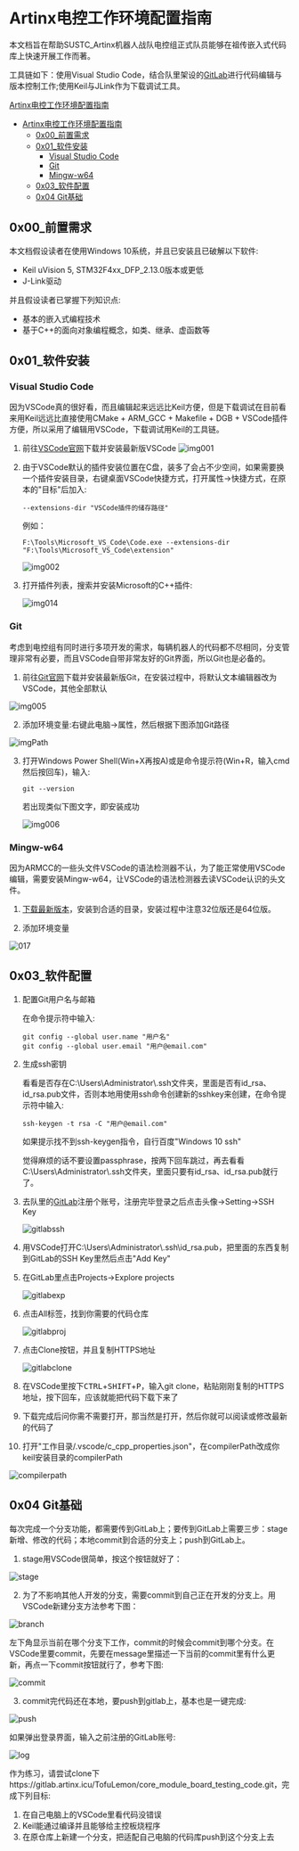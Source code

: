# Artinx电控工作环境配置指南

本文档旨在帮助SUSTC_Artinx机器人战队电控组正式队员能够在祖传嵌入式代码库上快速开展工作而著。

工具链如下：使用Visual Studio Code，结合队里架设的[GitLab](https://gitlab.artinx.icu/)进行代码编辑与版本控制工作;使用Keil与JLink作为下载调试工具。

[Artinx电控工作环境配置指南](#Artinx电控工作环境配置指南)
- [Artinx电控工作环境配置指南](#artinx%e7%94%b5%e6%8e%a7%e5%b7%a5%e4%bd%9c%e7%8e%af%e5%a2%83%e9%85%8d%e7%bd%ae%e6%8c%87%e5%8d%97)
  - [0x00_前置需求](#0x00%e5%89%8d%e7%bd%ae%e9%9c%80%e6%b1%82)
  - [0x01_软件安装](#0x01%e8%bd%af%e4%bb%b6%e5%ae%89%e8%a3%85)
    - [Visual Studio Code](#visual-studio-code)
    - [Git](#git)
    - [Mingw-w64](#mingw-w64)
  - [0x03_软件配置](#0x03%e8%bd%af%e4%bb%b6%e9%85%8d%e7%bd%ae)
  - [0x04 Git基础](#0x04-git%e5%9f%ba%e7%a1%80)

## 0x00_前置需求

本文档假设读者在使用Windows 10系统，并且已安装且已破解以下软件:

- Keil  uVision 5, STM32F4xx_DFP_2.13.0版本或更低
- J-Link驱动

并且假设读者已掌握下列知识点:

- 基本的嵌入式编程技术
- 基于C++的面向对象编程概念，如类、继承、虚函数等

## 0x01_软件安装

### Visual Studio Code

因为VSCode真的很好看，而且编辑起来远远比Keil方便，但是下载调试在目前看来用Keil远远比直接使用CMake + ARM_GCC + Makefile + DGB + VSCode插件方便，所以采用了编辑用VSCode，下载调试用Keil的工具链。

  1. 前往[VSCode官网](https://code.visualstudio.com/)下载并安装最新版VSCode
	![img001](./img/001_vscode_download.png)

  2. 由于VSCode默认的插件安装位置在C盘，装多了会占不少空间，如果需要换一个插件安装目录，右键桌面VSCode快捷方式，打开属性->快捷方式，在原本的"目标"后加入:
		```
		--extensions-dir "VSCode插件的储存路径"
		```
		
		例如：
		```
		F:\Tools\Microsoft_VS_Code\Code.exe --extensions-dir "F:\Tools\Microsoft_VS_Code\extension"
		```

		![img002](./img/002_vscode_ext_path.png)
	
  3. 打开插件列表，搜索并安装Microsoft的C++插件:

		![img014](img/014_extension.png)

### Git

考虑到电控组有同时进行多项开发的需求，每辆机器人的代码都不尽相同，分支管理非常有必要，而且VSCode自带非常友好的Git界面，所以Git也是必备的。

  1. 前往[Git官网](https://git-scm.com/)下载并安装最新版Git，在安装过程中，将默认文本编辑器改为VSCode，其他全部默认
	
   ![img005](./img/005_git_default_editor.png)

  2. 添加环境变量:右键此电脑->属性，然后根据下图添加Git路径
   
   ![imgPath](img/011_path.png)
   
  
  3. 打开Windows Power Shell(Win+X再按A)或是命令提示符(Win+R，输入cmd然后按回车)，输入:
		``` 
		git --version
		```
     若出现类似下图文字，即安装成功
	 
	 ![img006](img/006_git_ver.png)

### Mingw-w64

因为ARMCC的一些头文件VSCode的语法检测器不认，为了能正常使用VSCode编辑，需要安装Mingw-w64，让VSCode的语法检测器去读VSCode认识的头文件。

 1. [下载最新版本](https://sourceforge.net/projects/mingw-w64/files/Toolchains%20targetting%20Win32/Personal%20Builds/mingw-builds/installer/mingw-w64-install.exe)，安装到合适的目录，安装过程中注意32位版还是64位版。

 2. 添加环境变量
   
   ![017](img/017_mingw64.png)
	
## 0x03_软件配置

1. 配置Git用户名与邮箱

	在命令提示符中输入:

	```
	git config --global user.name "用户名"
	git config --global user.email "用户@email.com"
	```

2. 生成ssh密钥
   
   看看是否存在C:\Users\Administrator\\.ssh文件夹，里面是否有id_rsa、id_rsa.pub文件，否则本地用使用ssh命令创建新的sshkey来创建，在命令提示符中输入:

   ```
   ssh-keygen -t rsa -C "用户@email.com"
   ```

   如果提示找不到ssh-keygen指令，自行百度"Windows 10 ssh"

   觉得麻烦的话不要设置passphrase，按两下回车跳过，再去看看C:\Users\Administrator\\.ssh文件夹，里面只要有id_rsa、id_rsa.pub就行了。

3. 去队里的[GitLab](https://gitlab.artinx.icu/)注册个账号，注册完毕登录之后点击头像->Setting->SSH Key
   
   ![gitlabssh](img/007_gitlab_ssh.png)

4. 用VSCode打开C:\Users\Administrator\\.ssh\id_rsa.pub，把里面的东西复制到GitLab的SSH Key里然后点击"Add Key"

5. 在GitLab里点击Projects->Explore projects
   
   ![gitlabexp](img/008_gitlab_exp.png)

6. 点击All标签，找到你需要的代码仓库
   
   ![gitlabproj](img/009_gitlab_proj.png)

7. 点击Clone按钮，并且复制HTTPS地址
   
   ![gitlabclone](img/010_gitlab_clone.png)

8.  在VSCode里按下<kbd>CTRL</kbd>+<kbd>SHIFT</kbd>+<kbd>P</kbd>，输入git clone，粘贴刚刚复制的HTTPS地址，按下回车，应该就能把代码下载下来了

9. 下载完成后问你需不需要打开，那当然是打开，然后你就可以阅读或修改最新的代码了

10. 打开"工作目录/.vscode/c_cpp_properties.json"，在compilerPath改成你keil安装目录的compilerPath
   
   ![compilerpath](img/016_compilerpath.png)

## 0x04 Git基础

每次完成一个分支功能，都需要传到GitLab上；要传到GitLab上需要三步：stage新增、修改的代码；本地commit到合适的分支上；push到GitLab上。

 1. stage用VSCode很简单，按这个按钮就好了：
   
   ![stage](img/018_stage.png)

 2. 为了不影响其他人开发的分支，需要commit到自己正在开发的分支上。用VSCode新建分支方法参考下图：
   
   
   ![branch](img/019_branch.png)
 
 左下角显示当前在哪个分支下工作，commit的时候会commit到哪个分支。在VSCode里要commit，先要在message里描述一下当前的commit里有什么更新，再点一下commit按钮就行了，参考下图:
   
   ![commit](img/020_commit.png)

 3. commit完代码还在本地，要push到gitlab上，基本也是一键完成: 

   ![push](img/021_push.png)

   如果弹出登录界面，输入之前注册的GitLab账号:

   ![log](img/022_log.png)

   作为练习，请尝试clone下https://gitlab.artinx.icu/TofuLemon/core_module_board_testing_code.git，完成下列目标:
   1. 在自己电脑上的VSCode里看代码没错误
   2. Keil能通过编译并且能够给主控板烧程序
   3. 在原仓库上新建一个分支，把适配自己电脑的代码库push到这个分支上去
